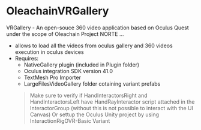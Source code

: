 # OleachainVRGallery

 VRGallery - An open-souce 360 video application based on Oculus Quest under the scope of Oleachain Project NORTE ...   
 
- allows to load all the videos from oculus gallery and 360 videos execution in oculus devices
- Requires: 
	- NativeGallery plugin (included in Plugin folder) 
	- Oculus integration SDK version 41.0 
	- TextMesh Pro Importer
	- LargeFilesVideoGallery folder cotaining variant prefabs
	> Make sure to verify if HandInteractorsRight and HandInteractorsLeft have HandRayInteractor script attached in the InteractorGroup (without this is not possible to interact with the UI Canvas)
	> Or settup the Oculus Unity project by using InteractionRigOVR-Basic Variant
